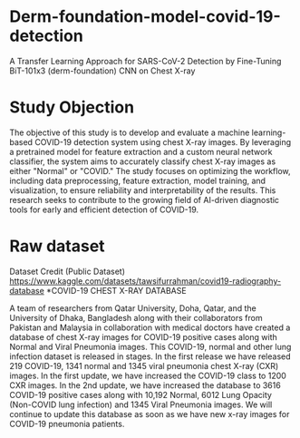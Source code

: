# Derm-foundation-model-covid-19-detection
A Transfer Learning Approach for SARS-CoV-2 Detection by Fine-Tuning BiT-101x3 (derm-foundation) CNN on Chest X-ray


# Study Objection 
The objective of this study is to develop and evaluate a machine learning-based COVID-19 detection system using chest X-ray images. By leveraging a pretrained model for feature extraction and a custom neural network classifier, the system aims to accurately classify chest X-ray images as either "Normal" or "COVID." The study focuses on optimizing the workflow, including data preprocessing, feature extraction, model training, and visualization, to ensure reliability and interpretability of the results. This research seeks to contribute to the growing field of AI-driven diagnostic tools for early and efficient detection of COVID-19.


# Raw dataset 
Dataset Credit (Public Dataset)
https://www.kaggle.com/datasets/tawsifurrahman/covid19-radiography-database
*COVID-19 CHEST X-RAY DATABASE

A team of researchers from Qatar University, Doha, Qatar, and the University of Dhaka, Bangladesh along with their collaborators from Pakistan and Malaysia in collaboration with medical doctors have created a database of chest X-ray images for COVID-19 positive cases along with Normal and Viral Pneumonia images. This COVID-19, normal and other lung infection dataset is released in stages. In the first release we have released 219 COVID-19, 1341 normal and 1345 viral pneumonia chest X-ray (CXR) images. In the first update, we have increased the COVID-19 class to 1200 CXR images. In the 2nd update, we have increased the database to 3616 COVID-19 positive cases along with 10,192 Normal, 6012 Lung Opacity (Non-COVID lung infection) and 1345 Viral Pneumonia images. We will continue to update this database as soon as we have new x-ray images for COVID-19 pneumonia patients.

